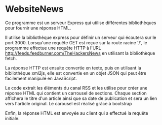 # WebsiteNews

Ce programme est un serveur Express qui utilise différentes bibliothèques pour fournir une réponse HTML.

Il utilise la bibliothèque express pour définir un serveur qui écoutera sur le port 3000. Lorsqu'une requête GET est reçue sur la route racine '/', le programme effectue une requête HTTP à l'URL http://feeds.feedburner.com/TheHackersNews en utilisant la bibliothèque fetch.

La réponse HTTP est ensuite convertie en texte, puis en utilisant la bibliothèque xml2js, elle est convertie en un objet JSON qui peut être facilement manipulé en JavaScript.

Le code extrait les éléments du canal RSS et les utilise pour créer une réponse HTML qui contient un carrousel de sections. Chaque section affichera le titre d'un article ainsi que sa date de publication et sera un lien vers l'article original. Le carousel est réalisé grâce à bootstrap

Enfin, la réponse HTML est envoyée au client qui a effectué la requête initiale.
